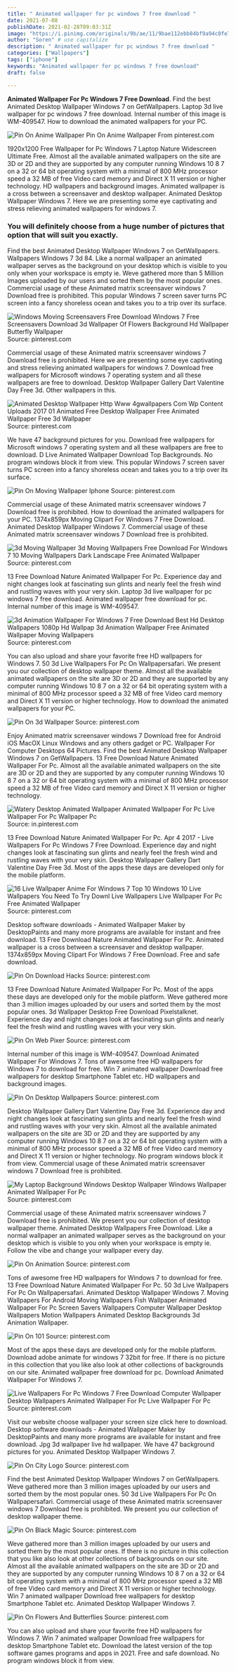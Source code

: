 ```yaml
---
title: " Animated wallpaper for pc windows 7 free download "
date: 2021-07-08
publishDate: 2021-02-28T09:03:31Z
image: "https://i.pinimg.com/originals/9b/ae/11/9bae112ebb84bf9a94c0fe7d4025e346.jpg"
author: "Soren" # use capitalize
description: " Animated wallpaper for pc windows 7 free download "
categories: ["Wallpapers"]
tags: ["iphone"]
keywords: "Animated wallpaper for pc windows 7 free download"
draft: false

---
```



**Animated Wallpaper For Pc Windows 7 Free Download**. Find the best Animated Desktop Wallpaper Windows 7 on GetWallpapers. Laptop 3d live wallpaper for pc windows 7 free download. Internal number of this image is WM-409547. How to download the animated wallpapers for your PC.

![Pin On Anime Wallpaper](https://i.pinimg.com/originals/16/30/fb/1630fba41198751137b48abe77a8c061.jpg "Pin On Anime Wallpaper")
Pin On Anime Wallpaper From pinterest.com


1920x1200 Free Wallpaper for Pc Windows 7 Laptop Nature Widescreen Ultimate Free. Almost all the available animated wallpapers on the site are 3D or 2D and they are supported by any computer running Windows 10 8 7 on a 32 or 64 bit operating system with a minimal of 800 MHz processor speed a 32 MB of free Video card memory and Direct X 11 version or higher technology. HD wallpapers and background images. Animated wallpaper is a cross between a screensaver and desktop wallpaper. Animated Desktop Wallpaper Windows 7. Here we are presenting some eye captivating and stress relieving animated wallpapers for windows 7.

### You will definitely choose from a huge number of pictures that option that will suit you exactly.

Find the best Animated Desktop Wallpaper Windows 7 on GetWallpapers. Wallpapers Windows 7 3d 84. Like a normal wallpaper an animated wallpaper serves as the background on your desktop which is visible to you only when your workspace is empty ie. Weve gathered more than 5 Million Images uploaded by our users and sorted them by the most popular ones. Commercial usage of these Animated matrix screensaver windows 7 Download free is prohibited. This popular Windows 7 screen saver turns PC screen into a fancy shoreless ocean and takes you to a trip over its surface.


![Windows Moving Screensavers Free Download Windows 7 Free Screensavers Download 3d Wallpaper Of Flowers Background Hd Wallpaper Butterfly Wallpaper](https://i.pinimg.com/originals/bc/b2/6d/bcb26d560a9595d12d9d479146767031.jpg "Windows Moving Screensavers Free Download Windows 7 Free Screensavers Download 3d Wallpaper Of Flowers Background Hd Wallpaper Butterfly Wallpaper")
Source: pinterest.com

Commercial usage of these Animated matrix screensaver windows 7 Download free is prohibited. Here we are presenting some eye captivating and stress relieving animated wallpapers for windows 7. Download free wallpapers for Microsoft windows 7 operating system and all these wallpapers are free to download. Desktop Wallpaper Gallery Dart Valentine Day Free 3d. Other wallpapers in this.

![Animated Desktop Wallpaper Http Www 4gwallpapers Com Wp Content Uploads 2017 01 Animated Free Desktop Wallpaper Free Animated Wallpaper Free 3d Wallpaper](https://i.pinimg.com/originals/aa/93/02/aa9302869986f553db663f18f388d056.jpg "Animated Desktop Wallpaper Http Www 4gwallpapers Com Wp Content Uploads 2017 01 Animated Free Desktop Wallpaper Free Animated Wallpaper Free 3d Wallpaper")
Source: pinterest.com

We have 47 background pictures for you. Download free wallpapers for Microsoft windows 7 operating system and all these wallpapers are free to download. D Live Animated Wallpaper Download Top Backgrounds. No program windows block it from view. This popular Windows 7 screen saver turns PC screen into a fancy shoreless ocean and takes you to a trip over its surface.

![Pin On Moving Wallpaper Iphone](https://i.pinimg.com/originals/3a/33/7e/3a337e01eca7089eaf34d591113c7f13.jpg "Pin On Moving Wallpaper Iphone")
Source: pinterest.com

Commercial usage of these Animated matrix screensaver windows 7 Download free is prohibited. How to download the animated wallpapers for your PC. 1374x859px Moving Clipart For Windows 7 Free Download. Animated Desktop Wallpaper Windows 7. Commercial usage of these Animated matrix screensaver windows 7 Download free is prohibited.

![3d Moving Wallpaper 3d Moving Wallpapers Free Download For Windows 7 10 Moving Wallpapers Dark Landscape Free Animated Wallpaper](https://i.pinimg.com/originals/77/59/ba/7759ba3a260e6c0d996e33cea26bdae8.jpg "3d Moving Wallpaper 3d Moving Wallpapers Free Download For Windows 7 10 Moving Wallpapers Dark Landscape Free Animated Wallpaper")
Source: pinterest.com

13 Free Download Nature Animated Wallpaper For Pc. Experience day and night changes look at fascinating sun glints and nearly feel the fresh wind and rustling waves with your very skin. Laptop 3d live wallpaper for pc windows 7 free download. Animated wallpaper free download for pc. Internal number of this image is WM-409547.

![3d Animation Wallpaper For Windows 7 Free Download Best Hd Desktop Wallpapers 1080p Hd Wallpap 3d Animation Wallpaper Free Animated Wallpaper Moving Wallpapers](https://i.pinimg.com/originals/99/bc/51/99bc511406b0433f8cbefc83b13af697.jpg "3d Animation Wallpaper For Windows 7 Free Download Best Hd Desktop Wallpapers 1080p Hd Wallpap 3d Animation Wallpaper Free Animated Wallpaper Moving Wallpapers")
Source: pinterest.com

You can also upload and share your favorite free HD wallpapers for Windows 7. 50 3d Live Wallpapers For Pc On Wallpapersafari. We present you our collection of desktop wallpaper theme. Almost all the available animated wallpapers on the site are 3D or 2D and they are supported by any computer running Windows 10 8 7 on a 32 or 64 bit operating system with a minimal of 800 MHz processor speed a 32 MB of free Video card memory and Direct X 11 version or higher technology. How to download the animated wallpapers for your PC.

![Pin On 3d Wallpaper](https://i.pinimg.com/originals/33/2e/9b/332e9b9fa0976ad0ec3845b6effa82c8.jpg "Pin On 3d Wallpaper")
Source: pinterest.com

Enjoy Animated matrix screensaver windows 7 Download free for Android iOS MacOX Linux Windows and any others gadget or PC. Wallpaper For Computer Desktops 64 Pictures. Find the best Animated Desktop Wallpaper Windows 7 on GetWallpapers. 13 Free Download Nature Animated Wallpaper For Pc. Almost all the available animated wallpapers on the site are 3D or 2D and they are supported by any computer running Windows 10 8 7 on a 32 or 64 bit operating system with a minimal of 800 MHz processor speed a 32 MB of free Video card memory and Direct X 11 version or higher technology.

![Watery Desktop Animated Wallpaper Animated Wallpaper For Pc Live Wallpaper For Pc Wallpaper Pc](https://i.pinimg.com/originals/4f/1b/af/4f1bafe13fdadb2077653643a7914016.jpg "Watery Desktop Animated Wallpaper Animated Wallpaper For Pc Live Wallpaper For Pc Wallpaper Pc")
Source: in.pinterest.com

13 Free Download Nature Animated Wallpaper For Pc. Apr 4 2017 - Live Wallpapers For Pc Windows 7 Free Download. Experience day and night changes look at fascinating sun glints and nearly feel the fresh wind and rustling waves with your very skin. Desktop Wallpaper Gallery Dart Valentine Day Free 3d. Most of the apps these days are developed only for the mobile platform.

![16 Live Wallpaper Anime For Windows 7 Top 10 Windows 10 Live Wallpapers You Need To Try Downl Live Wallpapers Live Wallpaper For Pc Free Animated Wallpaper](https://i.pinimg.com/originals/68/04/c2/6804c2074669e128b64d5dcf3e3f870b.png "16 Live Wallpaper Anime For Windows 7 Top 10 Windows 10 Live Wallpapers You Need To Try Downl Live Wallpapers Live Wallpaper For Pc Free Animated Wallpaper")
Source: pinterest.com

Desktop software downloads - Animated Wallpaper Maker by DesktopPaints and many more programs are available for instant and free download. 13 Free Download Nature Animated Wallpaper For Pc. Animated wallpaper is a cross between a screensaver and desktop wallpaper. 1374x859px Moving Clipart For Windows 7 Free Download. Free and safe download.

![Pin On Download Hacks](https://i.pinimg.com/736x/75/4f/50/754f5013d6c8e1658d4f6b6f4c4f8882.jpg "Pin On Download Hacks")
Source: pinterest.com

13 Free Download Nature Animated Wallpaper For Pc. Most of the apps these days are developed only for the mobile platform. Weve gathered more than 3 million images uploaded by our users and sorted them by the most popular ones. 3d Wallpaper Desktop Free Download Pixelstalknet. Experience day and night changes look at fascinating sun glints and nearly feel the fresh wind and rustling waves with your very skin.

![Pin On Web Pixer](https://i.pinimg.com/originals/b7/f2/d4/b7f2d4a40a5f4a58f9a3c032caf0b5ce.jpg "Pin On Web Pixer")
Source: pinterest.com

Internal number of this image is WM-409547. Download Animated Wallpaper For Windows 7. Tons of awesome free HD wallpapers for Windows 7 to download for free. Win 7 animated wallpaper Download free wallpapers for desktop Smartphone Tablet etc. HD wallpapers and background images.

![Pin On Desktop Wallpapers](https://i.pinimg.com/originals/fc/81/6a/fc816a2fc680d1a13ee5bd02632cac38.jpg "Pin On Desktop Wallpapers")
Source: pinterest.com

Desktop Wallpaper Gallery Dart Valentine Day Free 3d. Experience day and night changes look at fascinating sun glints and nearly feel the fresh wind and rustling waves with your very skin. Almost all the available animated wallpapers on the site are 3D or 2D and they are supported by any computer running Windows 10 8 7 on a 32 or 64 bit operating system with a minimal of 800 MHz processor speed a 32 MB of free Video card memory and Direct X 11 version or higher technology. No program windows block it from view. Commercial usage of these Animated matrix screensaver windows 7 Download free is prohibited.

![My Laptop Background Windows Desktop Wallpaper Windows Wallpaper Animated Wallpaper For Pc](https://i.pinimg.com/originals/03/f3/46/03f346ddab09f60b21489e8b83826f9f.jpg "My Laptop Background Windows Desktop Wallpaper Windows Wallpaper Animated Wallpaper For Pc")
Source: pinterest.com

Commercial usage of these Animated matrix screensaver windows 7 Download free is prohibited. We present you our collection of desktop wallpaper theme. Animated Desktop Wallpapers Free Download. Like a normal wallpaper an animated wallpaper serves as the background on your desktop which is visible to you only when your workspace is empty ie. Follow the vibe and change your wallpaper every day.

![Pin On Animation](https://i.pinimg.com/originals/eb/b0/f3/ebb0f3c859a8f8cdb4085a3dbff0bbde.jpg "Pin On Animation")
Source: pinterest.com

Tons of awesome free HD wallpapers for Windows 7 to download for free. 13 Free Download Nature Animated Wallpaper For Pc. 50 3d Live Wallpapers For Pc On Wallpapersafari. Animated Desktop Wallpaper Windows 7. Moving Wallpapers For Android Moving Wallpapers Fish Wallpaper Animated Wallpaper For Pc Screen Savers Wallpapers Computer Wallpaper Desktop Wallpapers Motion Wallpapers Animated Desktop Backgrounds 3d Animation Wallpaper.

![Pin On 101](https://i.pinimg.com/originals/da/3f/45/da3f4501986e7fd59580f0d5eaff9229.jpg "Pin On 101")
Source: pinterest.com

Most of the apps these days are developed only for the mobile platform. Download adobe animate for windows 7 32bit for free. If there is no picture in this collection that you like also look at other collections of backgrounds on our site. Animated wallpaper free download for pc. Download Animated Wallpaper For Windows 7.

![Live Wallpapers For Pc Windows 7 Free Download Computer Wallpaper Desktop Wallpapers Animated Wallpaper For Pc Live Wallpaper For Pc](https://i.pinimg.com/originals/73/81/2d/73812d9db372bf80be2567cc723a145f.jpg "Live Wallpapers For Pc Windows 7 Free Download Computer Wallpaper Desktop Wallpapers Animated Wallpaper For Pc Live Wallpaper For Pc")
Source: pinterest.com

Visit our website choose wallpaper your screen size click here to download. Desktop software downloads - Animated Wallpaper Maker by DesktopPaints and many more programs are available for instant and free download. Jpg 3d wallpaper live hd wallpaper. We have 47 background pictures for you. Animated Desktop Wallpaper Windows 7.

![Pin On City Logo](https://i.pinimg.com/originals/b8/e0/0f/b8e00f83552cdc2509c59a0d871f9d2d.jpg "Pin On City Logo")
Source: pinterest.com

Find the best Animated Desktop Wallpaper Windows 7 on GetWallpapers. Weve gathered more than 3 million images uploaded by our users and sorted them by the most popular ones. 50 3d Live Wallpapers For Pc On Wallpapersafari. Commercial usage of these Animated matrix screensaver windows 7 Download free is prohibited. We present you our collection of desktop wallpaper theme.

![Pin On Black Magic](https://i.pinimg.com/originals/02/ff/c1/02ffc186172da32ff29126a6cc3f1673.jpg "Pin On Black Magic")
Source: pinterest.com

Weve gathered more than 3 million images uploaded by our users and sorted them by the most popular ones. If there is no picture in this collection that you like also look at other collections of backgrounds on our site. Almost all the available animated wallpapers on the site are 3D or 2D and they are supported by any computer running Windows 10 8 7 on a 32 or 64 bit operating system with a minimal of 800 MHz processor speed a 32 MB of free Video card memory and Direct X 11 version or higher technology. Win 7 animated wallpaper Download free wallpapers for desktop Smartphone Tablet etc. Animated Desktop Wallpaper Windows 7.

![Pin On Flowers And Butterflies](https://i.pinimg.com/originals/9b/ae/11/9bae112ebb84bf9a94c0fe7d4025e346.jpg "Pin On Flowers And Butterflies")
Source: pinterest.com

You can also upload and share your favorite free HD wallpapers for Windows 7. Win 7 animated wallpaper Download free wallpapers for desktop Smartphone Tablet etc. Download the latest version of the top software games programs and apps in 2021. Free and safe download. No program windows block it from view.

